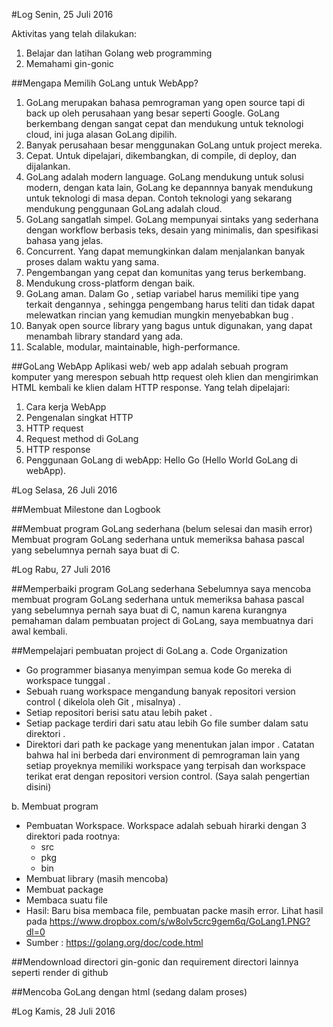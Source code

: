#Log Senin, 25 Juli 2016

Aktivitas yang telah dilakukan:
1. Belajar dan latihan Golang web programming
2. Memahami gin-gonic

##Mengapa Memilih GoLang untuk WebApp?

1. GoLang merupakan bahasa pemrograman yang open source tapi di back up oleh perusahaan yang besar seperti Google. GoLang berkembang dengan sangat cepat dan mendukung untuk teknologi cloud, ini juga alasan GoLang dipilih.
2. Banyak perusahaan besar menggunakan GoLang untuk project mereka.
3. Cepat. Untuk dipelajari, dikembangkan, di compile, di deploy, dan dijalankan.
4. GoLang adalah modern language. GoLang mendukung untuk solusi modern, dengan kata lain, GoLang ke depannnya banyak mendukung untuk teknologi di masa depan. Contoh teknologi yang sekarang mendukung penggunaan GoLang adalah cloud.
5. GoLang sangatlah simpel. GoLang mempunyai sintaks yang sederhana dengan workflow berbasis teks, desain yang minimalis, dan spesifikasi bahasa yang jelas.
6.  Concurrent. Yang dapat memungkinkan dalam menjalankan banyak proses dalam waktu yang sama.
7. Pengembangan yang cepat dan komunitas yang terus berkembang.
8.  Mendukung cross-platform dengan baik.
9. GoLang aman. Dalam Go , setiap variabel harus memiliki tipe yang terkait dengannya , sehingga pengembang harus teliti dan tidak dapat melewatkan rincian yang kemudian mungkin menyebabkan bug .
10. Banyak open source library yang bagus untuk digunakan, yang dapat menambah library standard yang ada.
11. Scalable, modular, maintainable, high-performance.

##GoLang WebApp
Aplikasi web/ web app adalah sebuah program komputer yang
merespon sebuah http request oleh klien dan mengirimkan HTML kembali ke klien dalam HTTP response. 
Yang telah dipelajari:
1. Cara kerja WebApp
2. Pengenalan singkat HTTP
3. HTTP request 
4. Request method di GoLang
5. HTTP response
6. Penggunaan GoLang di webApp: Hello Go (Hello World GoLang di webApp).


#Log Selasa, 26 Juli 2016

##Membuat Milestone dan Logbook

##Membuat program GoLang sederhana (belum selesai dan masih error)
Membuat program GoLang sederhana untuk memeriksa bahasa pascal yang sebelumnya pernah saya buat di C.

#Log Rabu, 27 Juli 2016

##Memperbaiki program GoLang sederhana
Sebelumnya saya mencoba membuat program GoLang sederhana untuk memeriksa bahasa pascal yang sebelumnya pernah saya buat di C, namun karena kurangnya pemahaman dalam pembuatan project di GoLang, saya membuatnya dari awal kembali. 

##Mempelajari pembuatan project di GoLang
a. Code Organization

 - Go programmer biasanya menyimpan semua kode Go mereka di workspace tunggal .
 - Sebuah ruang workspace mengandung banyak repositori version control ( dikelola oleh Git , misalnya) .
 -  Setiap repositori berisi satu atau lebih paket .
 - Setiap package terdiri dari satu atau lebih Go file sumber dalam satu direktori .
 - Direktori dari path ke package yang menentukan jalan impor .
Catatan bahwa hal ini berbeda dari environment di pemrograman lain yang setiap proyeknya memiliki workspace yang terpisah dan workspace terikat erat dengan repositori version control. (Saya salah pengertian disini)

b. Membuat program

 - Pembuatan Workspace. Workspace adalah sebuah hirarki dengan 3 direktori pada rootnya:
	 - src
	 - pkg
	 - bin
 - Membuat library (masih mencoba)
 - Membuat package
 - Membaca suatu file
 - Hasil: Baru bisa membaca file, pembuatan packe masih error. Lihat hasil pada https://www.dropbox.com/s/w8olv5crc9gem6q/GoLang1.PNG?dl=0
 - Sumber : https://golang.org/doc/code.html

##Mendownload directori gin-gonic dan requirement directori lainnya seperti render di github

##Mencoba GoLang dengan html (sedang dalam proses)

#Log Kamis, 28 Juli 2016